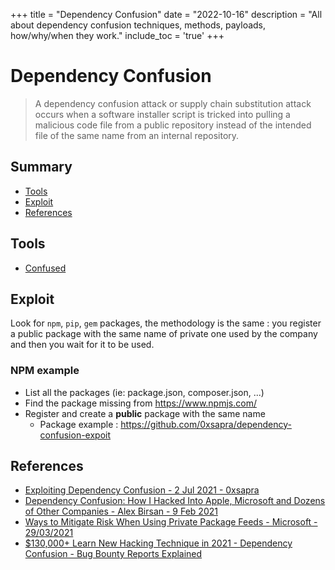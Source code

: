 +++
title = "Dependency Confusion"
date = "2022-10-16"
description = "All about dependency confusion techniques, methods, payloads, how/why/when they work."
include_toc = 'true'
+++

# Dependency Confusion

> A dependency confusion attack or supply chain substitution attack occurs when a software installer script is tricked into pulling a malicious code file from a public repository instead of the intended file of the same name from an internal repository.

## Summary

* [Tools](#tools)
* [Exploit](#exploitation)
* [References](#references)


## Tools

* [Confused](https://github.com/visma-prodsec/confused)

## Exploit

Look for `npm`, `pip`, `gem` packages, the methodology is the same : you register a public package with the same name of private one used by the company and then you wait for it to be used.

### NPM example

* List all the packages (ie: package.json, composer.json, ...)
* Find the package missing from https://www.npmjs.com/
* Register and create a **public** package with the same name
    * Package example : https://github.com/0xsapra/dependency-confusion-expoit

## References

* [Exploiting Dependency Confusion - 2 Jul 2021 - 0xsapra](https://0xsapra.github.io/website//Exploiting-Dependency-Confusion)
* [Dependency Confusion: How I Hacked Into Apple, Microsoft and Dozens of Other Companies - Alex Birsan - 9 Feb 2021](https://medium.com/@alex.birsan/dependency-confusion-4a5d60fec610)
* [Ways to Mitigate Risk When Using Private Package Feeds - Microsoft - 29/03/2021](https://azure.microsoft.com/en-gb/resources/3-ways-to-mitigate-risk-using-private-package-feeds/)
* [$130,000+ Learn New Hacking Technique in 2021 - Dependency Confusion - Bug Bounty Reports Explained](https://www.youtube.com/watch?v=zFHJwehpBrU )